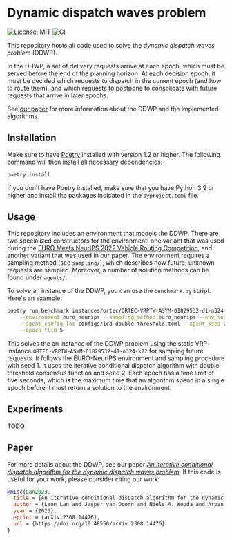 
# Dynamic dispatch waves problem
 [![License: MIT](https://img.shields.io/badge/License-MIT-yellow.svg)](https://opensource.org/licenses/MIT)
[![CI](https://github.com/leonlan/dynamic-dispatch-waves/actions/workflows/CI.yml/badge.svg)](https://github.com/leonlan/dynamic-dispatch-waves/actions/workflows/CI.yml)

This repository hosts all code used to solve the *dynamic dispatch waves problem* (DDWP). 

In the DDWP, a set of delivery requests arrive at each epoch, which must be served before the end of the planning horizon. 
At each decision epoch, it must be decided which requests to dispatch in the current epoch (and how to route them), and which requests to postpone to consolidate with future requests that arrive in later epochs.

See [our paper](#paper) for more information about the DDWP and the implemented algorithms.


## Installation
Make sure to have [Poetry](https://python-poetry.org/) installed with version 1.2 or higher. 
The following command will then install all necessary dependencies:

```bash
poetry install
```

If you don't have Poetry installed, make sure that you have Python 3.9 or higher and install the packages indicated in the `pyproject.toml` file. 

## Usage

This repository includes an environment that models the DDWP.
There are two specialized constructors for the environment: one variant that was used during the [EURO Meets NeurIPS 2022 Vehicle Routing Competition](https://euro-neurips-vrp-2022.challenges.ortec.com/), and another variant that was used in our paper. 
The environment requires a sampling method (see `sampling/`), which describes how future, unknown requests are sampled.
Moreover, a number of solution methods can be found under `agents/`.

To solve an instance of the DDWP, you can use the `benchmark.py` script. Here's an example:

``` bash
poetry run benchmark instances/ortec/ORTEC-VRPTW-ASYM-01829532-d1-n324-k22.txt \
    --environment euro_neurips --sampling_method euro_neurips --env_seed 1 \
    --agent_config_loc configs/icd-double-threshold.toml --agent_seed 2 \
    --epoch_tlim 5
```

This solves the an instance of the DDWP problem using the static VRP instance `ORTEC-VRPTW-ASYM-01829532-d1-n324-k22` for sampling future requests.
It follows the EURO-NeurIPS environment and sampling procedure with seed 1. 
It uses the iterative conditional dispatch algorithm with double threshold consensus function and seed 2.
Each epoch has a time limit of five seconds, which is the maximum time that an algorithm spend in a single epoch before it must return a solution to the environment.


## Experiments

TODO

## Paper

For more details about the DDWP, see our paper *[An iterative conditional dispatch algorithm for the dynamic dispatch waves problem](https://doi.org/10.48550/arXiv.2308.14476)*. If this code is useful for your work, please consider citing our work:

``` bibtex
@misc{Lan2023,
  title = {An iterative conditional dispatch algorithm for the dynamic dispatch waves problem}, 
  author = {Leon Lan and Jasper van Doorn and Niels A. Wouda and Arpan Rijal and Sandjai Bhulai},
  year = {2023},
  eprint = {arXiv:2308.14476},
  url = {https://doi.org/10.48550/arXiv.2308.14476}
}
```
